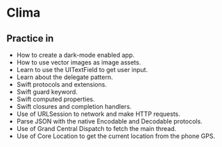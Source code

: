 #  Clima

## Practice in

* How to create a dark-mode enabled app.
* How to use vector images as image assets.
* Learn to use the UITextField to get user input. 
* Learn about the delegate pattern.
* Swift protocols and extensions. 
* Swift guard keyword. 
* Swift computed properties.
* Swift closures and completion handlers.
* Use of URLSession to network and make HTTP requests.
* Parse JSON with the native Encodable and Decodable protocols. 
* Use of Grand Central Dispatch to fetch the main thread.
* Use of Core Location to get the current location from the phone GPS. 
```
